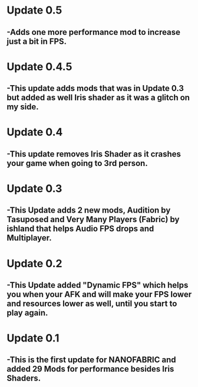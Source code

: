 # Update 0.5
-Adds one more performance mod to increase just a bit in FPS.
-
# Update 0.4.5
-This update adds mods that was in **Update 0.3** but added as well Iris shader as it was a glitch on my side.
-
# Update 0.4
-This update removes Iris Shader as it crashes your game when going to 3rd person.
-
# Update 0.3
-This Update adds 2 new mods, Audition by **Tasuposed** and Very Many Players (Fabric) by **ishland** that helps Audio FPS drops and Multiplayer.
-
# Update 0.2  
-This Update added "Dynamic FPS" which helps you when your AFK and will make your FPS lower and resources lower as well, until you start to play again.
-
# Update 0.1
-This is the first update for **NANOFABRIC** and added 29 Mods for performance besides Iris Shaders.
-
